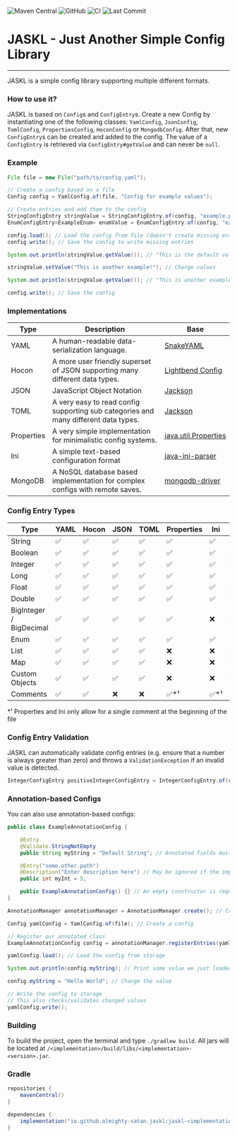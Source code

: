 ![Maven Central](https://img.shields.io/maven-central/v/io.github.almighty-satan.jaskl/jaskl-yaml?style=flat-square)
![GitHub](https://img.shields.io/github/license/Almighty-Satan/JASKL?style=flat-square)
![CI](https://img.shields.io/github/actions/workflow/status/Almighty-Satan/JASKL/gradle-build.yml?branch=master&style=flat-square)
![Last Commit](https://img.shields.io/github/last-commit/Almighty-Satan/JASKL?style=flat-square)

# JASKL - Just Another Simple Config Library
___

JASKL is a simple config library supporting multiple different formats.

### How to use it?
JASKL is based on `Config`s and `ConfigEntry`s. 
Create a new Config by instantiating one of the following classes: 
`YamlConfig`, `JsonConfig`, `TomlConfig`, `PropertiesConfig`,  `HoconConfig` or `MongodbConfig`. 
After that, new `ConfigEntry`s can be created and added to the config. The value of a `ConfigEntry` is retrieved via
`ConfigEntry#getValue` and can never be `null`.

### Example
```java
File file = new File("path/to/config.yaml");

// Create a config based on a file
Config config = YamlConfig.of(file, "Config for example values");

// Create entries and add them to the config
StringConfigEntry stringValue = StringConfigEntry.of(config, "example.path.string", "An example String!", "This is the default value!");
EnumConfigEntry<ExampleEnum> enumValue = EnumConfigEntry.of(config, "example.path.enum", "An example String!", ExampleEnum.EXAMPLE);

config.load(); // Load the config from file (doesn't create missing entries)
config.write(); // Save the config to write missing entries

System.out.println(stringValue.getValue()); // "This is the default value!"

stringValue.setValue("This is another example!"); // Change values

System.out.println(stringValue.getValue()); // "This is another example!"

config.write(); // Save the config
```

### Implementations
| Type       | Description                                                                         | Base                                                                                        |
|------------|-------------------------------------------------------------------------------------|---------------------------------------------------------------------------------------------|
| YAML       | A human-readable data-serialization language.                                       | [SnakeYAML](https://bitbucket.org/snakeyaml/snakeyaml)                                      |
| Hocon      | A more user friendly superset of JSON supporting many different data types.         | [Lightbend Config](https://github.com/lightbend/config)                                     |
| JSON       | JavaScript Object Notation                                                          | [Jackson](https://github.com/FasterXML/jackson)                                             |
| TOML       | A very easy to read config supporting sub categories and many different data types. | [Jackson](https://github.com/FasterXML/jackson)                                             |
| Properties | A very simple implementation for minimalistic config systems.                       | [java.util.Properties](https://docs.oracle.com/javase/8/docs/api/java/util/Properties.html) |
| Ini        | A simple text-based configuration format                                            | [java-ini-parser](https://github.com/vincentrussell/java-ini-parser)                        |
| MongoDB    | A NoSQL database based implementation for complex configs with remote saves.        | [mongodb-driver](https://mvnrepository.com/artifact/org.mongodb/mongodb-driver-sync)        |

### Config Entry Types
| Type                    | YAML | Hocon | JSON | TOML | Properties | Ini | MongoDB |
|-------------------------|------|-------|------|------|------------|-----|---------|
| String                  | ✅    | ✅     | ✅    | ✅    | ✅          | ✅   | ✅       |
| Boolean                 | ✅    | ✅     | ✅    | ✅    | ✅          | ✅   | ✅       |
| Integer                 | ✅    | ✅     | ✅    | ✅    | ✅          | ✅   | ✅       |
| Long                    | ✅    | ✅     | ✅    | ✅    | ✅          | ✅   | ✅       |
| Float                   | ✅    | ✅     | ✅    | ✅    | ✅          | ✅   | ✅       |
| Double                  | ✅    | ✅     | ✅    | ✅    | ✅          | ✅   | ✅       |
| BigInteger / BigDecimal | ✅    | ✅     | ✅    | ✅    | ✅          | ❌   | ✅       |
| Enum                    | ✅    | ✅     | ✅    | ✅    | ✅          | ✅   | ✅       |
| List                    | ✅    | ✅     | ✅    | ✅    | ❌          | ❌   | ✅       |
| Map                     | ✅    | ✅     | ✅    | ✅    | ❌          | ❌   | ✅       |
| Custom Objects          | ✅    | ✅     | ✅    | ✅    | ❌          | ❌   | ✅       |
| Comments                | ✅    | ✅     | ❌    | ❌    | ✅*¹        | ✅*¹ | ❌       |  

*¹ Properties and Ini only allow for a single comment at the beginning of the file

### Config Entry Validation
JASKL can automatically validate config entries (e.g. ensure that a number is always greater than zero) and throws a
`ValidationException` if an invalid value is detected.
```java
IntegerConfigEntry positiveIntegerConfigEntry = IntegerConfigEntry.of(config, "example.integer", "Example Integer", 1, Validator.INTEGER_POSITIVE);
```

### Annotation-based Configs
You can also use annotation-based configs:
```java
public class ExampleAnnotationConfig {

    @Entry
    @Validate.StringNotEmpty
    public String myString = "Default String"; // Annotated fields must be public and default values should not be null

    @Entry("some.other.path")
    @Description("Enter description here") // May be ignored if the implementation does not support comments
    public int myInt = 5;

    public ExampleAnnotationConfig() {} // An empty constructor is required
}
```
```java
AnnotationManager annotationManager = AnnotationManager.create(); // Create an AnnotationManager. This instance can be reused.

Config yamlConfig = YamlConfig.of(file); // Create a config

// Register our annotated class
ExampleAnnotationConfig config = annotationManager.registerEntries(yamlConfig, ExampleAnnotationConfig.class);

yamlConfig.load(); // Load the config from storage

System.out.println(config.myString); // Print some value we just loaded

config.myString = "Hello World"; // Change the value

// Write the config to storage
// This also checks/validates changed values
yamlConfig.write();
```

### Building
To build the project, open the terminal and type `./gradlew build`. All jars will be located at `/<implementation>/build/libs/<implementation>-<version>.jar`.

### Gradle
```gradle
repositories {
    mavenCentral()
}

dependencies {
    implementation("io.github.almighty-satan.jaskl:jaskl-<implementation>:<version>")
}
```
